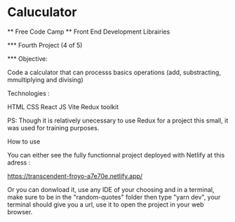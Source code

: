 # Caluculator

** Free Code Camp
** Front End Development Librairies

\*\*\* Fourth Project (4 of 5)

\*\*\* Objective:

Code a calculator that can processs basics operations (add, substracting, mmultiplying and divising)

Technologies :

HTML
CSS
React JS
Vite
Redux toolkit

PS:
Though it is relatively unecessary to use Redux for a project this small, it was used for training purposes.

How to use

You can either see the fully functionnal project deployed with Netlify at this adress :

https://transcendent-froyo-a7e70e.netlify.app/

Or you can donwload it, use any IDE of your choosing and in a terminal, make sure to be in the "random-quotes" folder then type "yarn dev", your terminal should give you a url, use it to open the project in your web browser.
